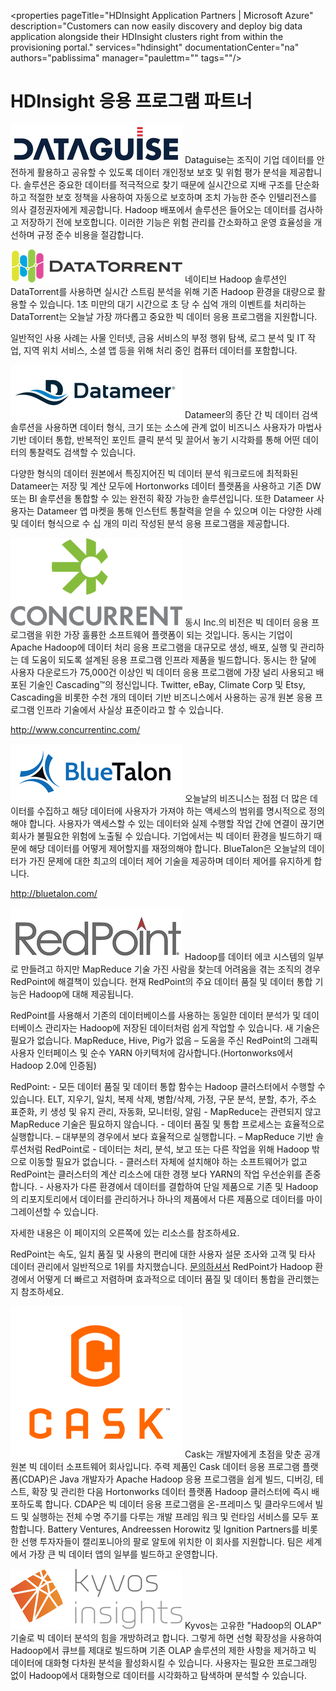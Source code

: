 <properties pageTitle="HDInsight Application Partners | Microsoft Azure" description="Customers can now easily discovery and deploy big data application alongside their HDInsight clusters right from within the provisioning portal." services="hdinsight" documentationCenter="na" authors="pablissima" manager="paulettm="" tags=""/>
<tags 
	ms.service="hdinsight"
	ms.devlang="na"
	ms.topic="article"
	ms.tgt_pltfrm="na"
	ms.workload="na"
	ms.date="02/16/2016"
	ms.author="paulettm"/>
# HDInsight 응용 프로그램 파트너

![](media/hdinsight-application-partners/dataguise1.png) Dataguise는 조직이 기업 데이터를 안전하게 활용하고 공유할 수 있도록 데이터 개인정보 보호 및 위험 평가 분석을 제공합니다. 솔루션은 중요한 데이터를 적극적으로 찾기 때문에 실시간으로 지배 구조를 단순화하고 적절한 보호 정책을 사용하여 자동으로 보호하며 조치 가능한 준수 인텔리전스를 의사 결정권자에게 제공합니다. Hadoop 배포에서 솔루션은 들어오는 데이터를 검사하고 저장하기 전에 보호합니다. 이러한 기능은 위험 관리를 간소화하고 운영 효율성을 개선하며 규정 준수 비용을 절감합니다.

![](media/hdinsight-application-partners/datatorrent2.png) 네이티브 Hadoop 솔루션인 DataTorrent를 사용하면 실시간 스트림 분석을 위해 기존 Hadoop 환경을 대량으로 활용할 수 있습니다. 1초 미만의 대기 시간으로 초 당 수 십억 개의 이벤트를 처리하는 DataTorrent는 오늘날 가장 까다롭고 중요한 빅 데이터 응용 프로그램을 지원합니다.

일반적인 사용 사례는 사물 인터넷, 금융 서비스의 부정 행위 탐색, 로그 분석 및 IT 작업, 지역 위치 서비스, 소셜 앱 등을 위해 처리 중인 컴퓨터 데이터를 포함합니다.

![](media/hdinsight-application-partners/datameer3.png) Datameer의 종단 간 빅 데이터 검색 솔루션을 사용하면 데이터 형식, 크기 또는 소스에 관계 없이 비즈니스 사용자가 마법사 기반 데이터 통합, 반복적인 포인트 클릭 분석 및 끌어서 놓기 시각화를 통해 어떤 데이터의 통찰력도 검색할 수 있습니다.

다양한 형식의 데이터 원본에서 특징지어진 빅 데이터 분석 워크로드에 최적화된 Datameer는 저장 및 계산 모두에 Hortonworks 데이터 플랫폼을 사용하고 기존 DW 또는 BI 솔루션을 통합할 수 있는 완전히 확장 가능한 솔루션입니다. 또한 Datameer 사용자는 Datameer 앱 마켓을 통해 인스턴트 통찰력을 얻을 수 있으며 이는 다양한 사례 및 데이터 형식으로 수 십 개의 미리 작성된 분석 응용 프로그램을 제공합니다.

![](media/hdinsight-application-partners/concurrent4.png) 동시 Inc.의 비전은 빅 데이터 응용 프로그램을 위한 가장 훌륭한 소프트웨어 플랫폼이 되는 것입니다. 동시는 기업이 Apache Hadoop에 데이터 처리 응용 프로그램을 대규모로 생성, 배포, 실행 및 관리하는 데 도움이 되도록 설계된 응용 프로그램 인프라 제품을 빌드합니다. 동시는 한 달에 사용자 다운로드가 75,000건 이상인 빅 데이터 응용 프로그램에 가장 널리 사용되고 배포된 기술인 Cascading™의 정신입니다. Twitter, eBay, Climate Corp 및 Etsy, Cascading을 비롯한 수천 개의 데이터 기반 비즈니스에서 사용하는 공개 원본 응용 프로그램 인프라 기술에서 사실상 표준이라고 할 수 있습니다.

http://www.concurrentinc.com/

![](media/hdinsight-application-partners/bluetalon5.png) 오늘날의 비즈니스는 점점 더 많은 데이터를 수집하고 해당 데이터에 사용자가 가져야 하는 액세스의 범위를 명시적으로 정의해야 합니다. 사용자가 액세스할 수 있는 데이터와 실제 수행할 작업 간에 연결이 끊기면 회사가 불필요한 위험에 노출될 수 있습니다. 기업에서는 빅 데이터 환경을 빌드하기 때문에 해당 데이터를 어떻게 제어할지를 재정의해야 합니다. BlueTalon은 오늘날의 데이터가 가진 문제에 대한 최고의 데이터 제어 기술을 제공하며 데이터 제어를 유지하게 합니다.

http://bluetalon.com/

![](media/hdinsight-application-partners/redpoint6.png) Hadoop를 데이터 에코 시스템의 일부로 만들려고 하지만 MapReduce 기술 가진 사람을 찾는데 어려움을 겪는 조직의 경우 RedPoint에 해결책이 있습니다. 현재 RedPoint의 주요 데이터 품질 및 데이터 통합 기능은 Hadoop에 대해 제공됩니다.

RedPoint를 사용해서 기존의 데이터베이스를 사용하는 동일한 데이터 분석가 및 데이터베이스 관리자는 Hadoop에 저장된 데이터처럼 쉽게 작업할 수 있습니다. 새 기술은 필요가 없습니다. MapReduce, Hive, Pig가 없음 – 도움을 주신 RedPoint의 그래픽 사용자 인터페이스 및 순수 YARN 아키텍처에 감사합니다.(Hortonworks에서 Hadoop 2.0에 인증됨)

RedPoint: - 모든 데이터 품질 및 데이터 통합 함수는 Hadoop 클러스터에서 수행할 수 있습니다. ELT, 지우기, 일치, 복제 삭제, 병합/삭제, 가정, 구문 분석, 분할, 추가, 주소 표준화, 키 생성 및 유지 관리, 자동화, 모니터링, 알림 - MapReduce는 관련되지 않고 MapReduce 기술은 필요하지 않습니다. - 데이터 품질 및 통합 프로세스는 효율적으로 실행합니다. – 대부분의 경우에서 보다 효율적으로 실행합니다. – MapReduce 기반 솔루션처럼 RedPoint로 - 데이터는 처리, 분석, 보고 또는 다른 작업을 위해 Hadoop 밖으로 이동할 필요가 없습니다. - 클러스터 자체에 설치해야 하는 소프트웨어가 없고 RedPoint는 클러스터의 계산 리소스에 대한 경쟁 보다 YARN의 작업 우선순위를 존중합니다. - 사용자가 다른 환경에서 데이터를 결합하여 단일 제품으로 기존 및 Hadoop의 리포지토리에서 데이터를 관리하거나 하나의 제품에서 다른 제품으로 데이터를 마이그레이션할 수 있습니다.

자세한 내용은 이 페이지의 오른쪽에 있는 리소스를 참조하세요.

RedPoint는 속도, 일치 품질 및 사용의 편리에 대한 사용자 설문 조사와 고객 및 타사 데이터 관리에서 일반적으로 1위를 차지했습니다. [문의하셔서](http://www.redpoint.net/Products/BigData.aspx) RedPoint가 Hadoop 환경에서 어떻게 더 빠르고 저렴하며 효과적으로 데이터 품질 및 데이터 통합을 관리했는지 참조하세요.

![](media/hdinsight-application-partners/cask7.png) Cask는 개발자에게 초점을 맞춘 공개 원본 빅 데이터 소프트웨어 회사입니다. 주력 제품인 Cask 데이터 응용 프로그램 플랫폼(CDAP)은 Java 개발자가 Apache Hadoop 응용 프로그램을 쉽게 빌드, 디버깅, 테스트, 확장 및 관리한 다음 Hortonworks 데이터 플랫폼 Hadoop 클러스터에 즉시 배포하도록 합니다. CDAP은 빅 데이터 응용 프로그램을 온-프레미스 및 클라우드에서 빌드 및 실행하는 전체 수명 주기를 다루는 개발 프레임 워크 및 런타임 서비스를 모두 포함합니다. Battery Ventures, Andreessen Horowitz 및 Ignition Partners를 비롯한 선행 투자자들이 캘리포니아의 팔로 알토에 위치한 이 회사를 지원합니다. 팀은 세계에서 가장 큰 빅 데이터 앱의 일부를 빌드하고 운영합니다.

![](media/hdinsight-application-partners/kyvos8.png) Kyvos는 고유한 "Hadoop의 OLAP" 기술로 빅 데이터 분석의 힘을 개방하려고 합니다. 그렇게 하면 선형 확장성을 사용하여 Hadoop에서 큐브를 제대로 빌드하며 기존 OLAP 솔루션의 제한 사항을 제거하고 빅 데이터에 대화형 다차원 분석을 활성화시킬 수 있습니다. 사용자는 필요한 프로그래밍 없이 Hadoop에서 대화형으로 데이터를 시각화하고 탐색하며 분석할 수 있습니다.

<!---HONumber=AcomDC_0218_2016-->